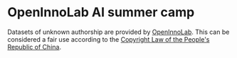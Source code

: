 # OpenInnoLab AI summer camp

Datasets of unknown authorship are provided by [OpenInnoLab](https://www.openinnolab.org.cn/pjlab/dataset/list). This can be considered a fair use according to the [Copyright Law of the People's Republic of China](https://zh.wikisource.org/wiki/%E4%B8%AD%E5%8D%8E%E4%BA%BA%E6%B0%91%E5%85%B1%E5%92%8C%E5%9B%BD%E8%91%97%E4%BD%9C%E6%9D%83%E6%B3%95).
